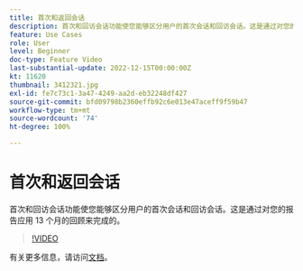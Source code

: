 ```yaml
---
title: 首次和返回会话
description: 首次和回访会话功能使您能够区分用户的首次会话和回访会话。这是通过对您的报告应用 13 个月的回顾来完成的。
feature: Use Cases
role: User
level: Beginner
doc-type: Feature Video
last-substantial-update: 2022-12-15T00:00:00Z
kt: 11620
thumbnail: 3412321.jpg
exl-id: fe7c73c1-3a47-4249-aa2d-eb32248df427
source-git-commit: bfd09798b2360effb92c6e013e47aceff9f59b47
workflow-type: tm+mt
source-wordcount: '74'
ht-degree: 100%

---
```


# 首次和返回会话

首次和回访会话功能使您能够区分用户的首次会话和回访会话。这是通过对您的报告应用 13 个月的回顾来完成的。

>[!VIDEO](https://video.tv.adobe.com/v/3412321/?quality=12&learn=on)

有关更多信息，请访问[文档](https://experienceleague.adobe.com/docs/analytics-platform/using/cja-usecases/data-views/data-views-usecases.html?lang=zh-Hans#new-repeat)。
